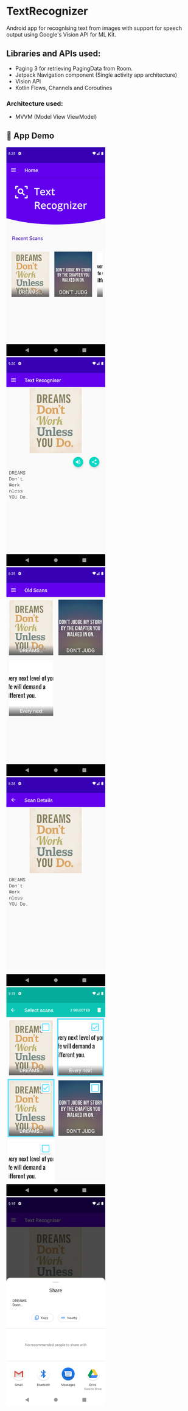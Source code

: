 # TextRecognizer
Android app for recognising text from images with support for speech output using Google's Vision API for ML Kit. 

## Libraries and APIs used:

- Paging 3 for retrieving PagingData from Room.
- Jetpack Navigation component (Single activity app architecture)
- Vision API
- Kotlin Flows, Channels and Coroutines

### Architecture used:

- MVVM (Model View ViewModel)

## :camera_flash: App Demo

<img src="/screenshots/home.png" width="260">&emsp;<img src="/screenshots/recognizer.png" width="260">
<img src="/screenshots/old_scans.png" width="260">&emsp;<img src="/screenshots/scan_details.png" width="260">
<img src="/screenshots/item_selection.png" width="260">&emsp;<img src="/screenshots/share_scan.png" width="260">
